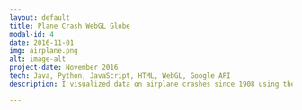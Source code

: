 ```yaml
---
layout: default
title: Plane Crash WebGL Globe
modal-id: 4
date: 2016-11-01
img: airplane.png
alt: image-alt
project-date: November 2016
tech: Java, Python, JavaScript, HTML, WebGL, Google API
description: I visualized data on airplane crashes since 1908 using the WebGL Globe and hosted the application on Heroku using Flask(Python). See it live <a href="https://global-plane-crash-webgl.herokuapp.com/" target="_blank">here</a>.

---
```


